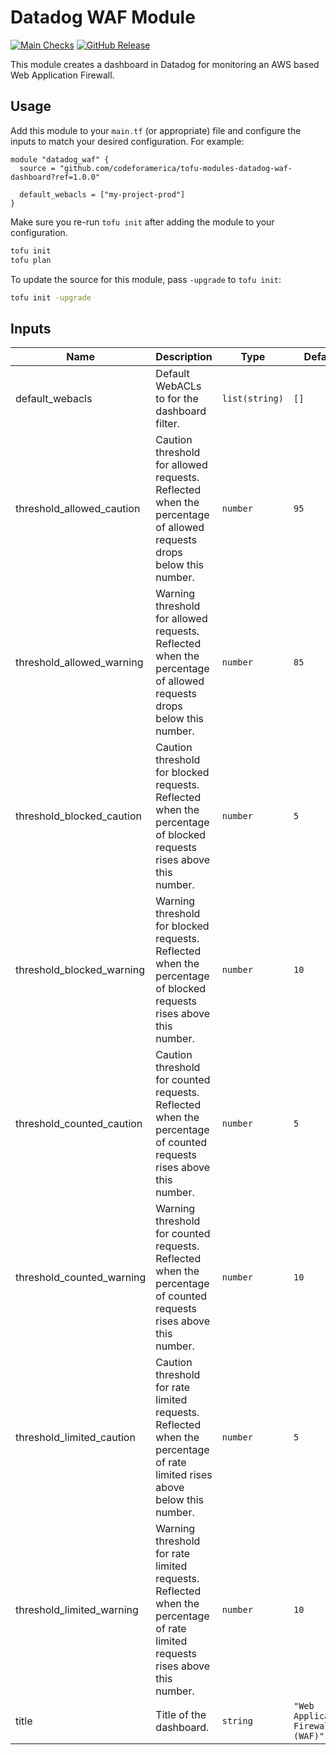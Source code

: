 # Datadog WAF Module

[![Main Checks][badge-checks]][code-checks] [![GitHub Release][badge-release]][latest-release]

This module creates a dashboard in Datadog for monitoring an AWS based Web
Application Firewall.

## Usage

Add this module to your `main.tf` (or appropriate) file and configure the inputs
to match your desired configuration. For example:

```hcl
module "datadog_waf" {
  source = "github.com/codeforamerica/tofu-modules-datadog-waf-dashboard?ref=1.0.0"

  default_webacls = ["my-project-prod"]
}
```

Make sure you re-run `tofu init` after adding the module to your configuration.

```bash
tofu init
tofu plan
```

To update the source for this module, pass `-upgrade` to `tofu init`:

```bash
tofu init -upgrade
```

## Inputs

| Name                      | Description                                                                                                                  | Type           | Default                            | Required |
|---------------------------|------------------------------------------------------------------------------------------------------------------------------|----------------|------------------------------------|----------|
| default_webacls           | Default WebACLs to for the dashboard filter.                                                                                 | `list(string)` | `[]`                               | no       |
| threshold_allowed_caution | Caution threshold for allowed requests. Reflected when the percentage of allowed requests drops below this number.           | `number`       | `95`                               | no       |
| threshold_allowed_warning | Warning threshold for allowed requests. Reflected when the percentage of allowed requests drops below this number.           | `number`       | `85`                               | no       |
| threshold_blocked_caution | Caution threshold for blocked requests. Reflected when the percentage of blocked requests rises above this number.           | `number`       | `5`                                | no       |
| threshold_blocked_warning | Warning threshold for blocked requests. Reflected when the percentage of blocked requests rises above this number.           | `number`       | `10`                               | no       |
| threshold_counted_caution | Caution threshold for counted requests. Reflected when the percentage of counted requests rises above this number.           | `number`       | `5`                                | no       |
| threshold_counted_warning | Warning threshold for counted requests. Reflected when the percentage of counted requests rises above this number.           | `number`       | `10`                               | no       |
| threshold_limited_caution | Caution threshold for rate limited requests. Reflected when the percentage of rate limited rises above below this number.    | `number`       | `5`                                | no       |
| threshold_limited_warning | Warning threshold for rate limited requests. Reflected when the percentage of rate limited requests rises above this number. | `number`       | `10`                               | no       |
| title                     | Title of the dashboard.                                                                                                      | `string`       | `"Web Application Firewall (WAF)"` | no       |

[badge-checks]: https://github.com/codeforamerica/tofu-modules-datadog-waf-dashboard/actions/workflows/main.yaml/badge.svg
[badge-release]: https://img.shields.io/github/v/release/codeforamerica/tofu-modules-datadog-waf-dashboard?logo=github&label=Latest%20Release
[code-checks]: https://github.com/codeforamerica/tofu-modules-datadog-waf-dashboard/actions/workflows/main.yaml
[latest-release]: https://github.com/codeforamerica/tofu-modules-datadog-waf-dashboard/releases/latest
